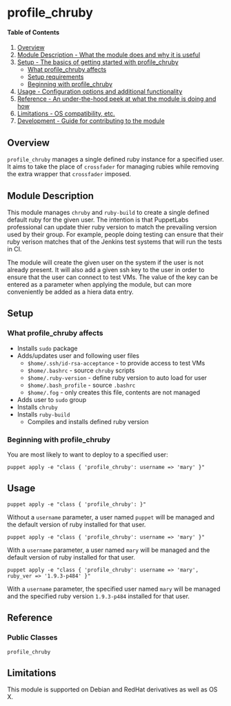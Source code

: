 # profile_chruby

#### Table of Contents

1. [Overview](#overview)
2. [Module Description - What the module does and why it is useful](#module-description)
3. [Setup - The basics of getting started with profile_chruby](#setup)
    * [What profile_chruby affects](#what-profile_chruby-affects)
    * [Setup requirements](#setup-requirements)
    * [Beginning with profile_chruby](#beginning-with-profile_chruby)
4. [Usage - Configuration options and additional functionality](#usage)
5. [Reference - An under-the-hood peek at what the module is doing and how](#reference)
5. [Limitations - OS compatibility, etc.](#limitations)
6. [Development - Guide for contributing to the module](#development)

## Overview

`profile_chruby` manages a single defined ruby instance for a specified user.
It aims to take the place of `crossfader` for managing rubies while removing
the extra wrapper that `crossfader` imposed.

## Module Description

This module manages `chruby` and `ruby-build` to create a single defined
default ruby for the given user. The intention is that PuppetLabs professional
can update thier ruby version to match the prevailing version used by their
group. For example, people doing testing can ensure that their ruby verison
matches that of the Jenkins test systems that will run the tests in CI.

The module will create the given user on the system if the user is not
already present. It will also add a given ssh key to the user in order to
ensure that the user can connect to test VMs. The value of the key can be
entered as a parameter when applying the module, but can more conveniently
be added as a hiera data entry.

## Setup

### What profile_chruby affects

* Installs `sudo` package
* Adds/updates user and following user files
  * `$home/.ssh/id-rsa-acceptance` - to provide access to test VMs
  * `$home/.bashrc` - source `chruby` scripts
  * `$home/.ruby-version` - define ruby version to auto load for user
  * `$home/.bash_profile` - source `.bashrc`
  * `$home/.fog` - only creates this file, contents are not managed
* Adds user to `sudo` group
* Installs `chruby`
* Installs `ruby-build`
  * Compiles and installs defined ruby version

### Beginning with profile_chruby

You are most likely to want to deploy to a specified user:

`puppet apply -e "class { 'profile_chruby': username => 'mary' }"`

## Usage

`puppet apply -e "class { 'profile_chruby': }"`

Without a `username` parameter, a user named `puppet` will be managed
and the default version of ruby installed for that user.

`puppet apply -e "class { 'profile_chruby': username => 'mary' }"`

With a `username` parameter, a user named `mary` will be managed
and the default version of ruby installed for that user.

`puppet apply -e "class { 'profile_chruby': username => 'mary', ruby_ver => '1.9.3-p484' }"`

With a `username` parameter, the specified user named `mary` will be managed
and the specified ruby version `1.9.3-p484` installed for that user.


## Reference

### Public Classes

`profile_chruby`

## Limitations

This module is supported on Debian and RedHat derivatives as well as OS X.
